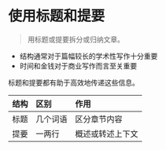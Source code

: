 # 使用标题和提要

> 用标题或提要拆分或归纳文章。

- 结构通常对于篇幅较长的学术性写作十分重要
- 时间和金钱对于商业写作而言至关重要

标题和提要都有助于高效地传递这些信息。

|  结构     |   区别        |       作用        |
| :-        |   :-          |   :-              |
| 标题      |   几个词语    |   区分章节内容    |
| 提要      |   一两行      |   概述或转述上下文|


